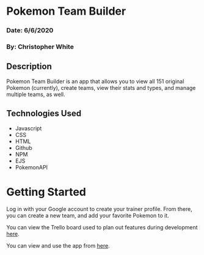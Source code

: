 # Pokemon Team Builder

### Date: 6/6/2020

### By: Christopher White

## Description

Pokemon Team Builder is an app that allows you to view all 151 original Pokemon (currently), create teams, view their stats and types, and manage multiple teams, as well.

## Technologies Used

- Javascript
- CSS
- HTML
- Github
- NPM
- EJS
- PokemonAPI

# Getting Started

Log in with your Google account to create your trainer profile. From there, you can create a new team, and add your favorite Pokemon to it.

You can view the Trello board used to plan out features during development [here](https://trello.com/b/Zv4Utqre/project-2-pokemon-team-builder).

You can view and use the app from [here](https://intense-beyond-77900.herokuapp.com/).
